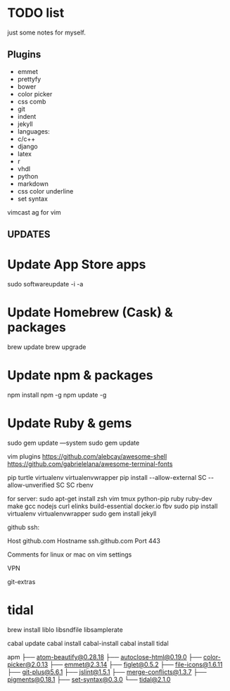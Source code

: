 # TODO list
just some notes for myself.

## Plugins
 - emmet
 - prettyfy
 - bower
 - color picker
 - css comb
 - git
 - indent
 - jekyll
 - languages:
 - c/c++
 - django
 - latex
 - r
 - vhdl
 - python
 - markdown
 - css color underline
 - set syntax

vimcast
ag for vim


## UPDATES

# Update App Store apps
sudo softwareupdate -i -a
# Update Homebrew (Cask) & packages
brew update
brew upgrade
# Update npm & packages
npm install npm -g
npm update -g
# Update Ruby & gems
sudo gem update —system
sudo gem update

vim plugins
https://github.com/alebcay/awesome-shell
https://github.com/gabrielelana/awesome-terminal-fonts

pip
 turtle virtualenv virtualenvwrapper
 pip install --allow-external SC --allow-unverified SC SC
rbenv

for server:
 sudo apt-get install zsh vim tmux python-pip ruby ruby-dev make gcc nodejs curl elinks build-essential docker.io fbv
 sudo pip install virtualenv virtualenvwrapper
 sudo gem install jekyll

github ssh:

Host github.com
  Hostname ssh.github.com
  Port 443

Comments for linux or mac on vim settings

VPN

git-extras


# tidal
brew install liblo libsndfile libsamplerate

cabal update
cabal install cabal-install
cabal install tidal


apm
├── atom-beautify@0.28.18
├── autoclose-html@0.19.0
├── color-picker@2.0.13
├── emmet@2.3.14
├── figlet@0.5.2
├── file-icons@1.6.11
├── git-plus@5.6.1
├── jslint@1.5.1
├── merge-conflicts@1.3.7
├── pigments@0.18.1
├── set-syntax@0.3.0
└── tidal@2.1.0
